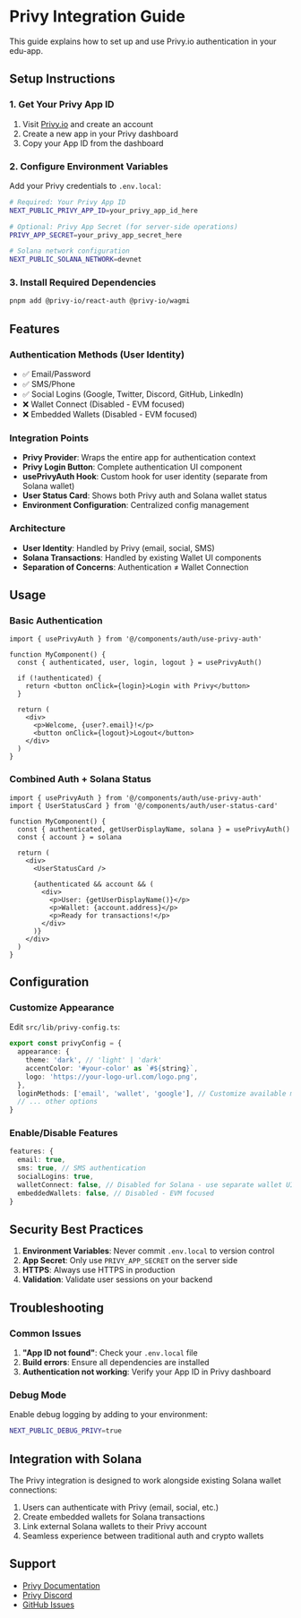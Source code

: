 # Privy Integration Guide

This guide explains how to set up and use Privy.io authentication in your edu-app.

## Setup Instructions

### 1. Get Your Privy App ID

1. Visit [Privy.io](https://privy.io) and create an account
2. Create a new app in your Privy dashboard
3. Copy your App ID from the dashboard

### 2. Configure Environment Variables

Add your Privy credentials to `.env.local`:

```bash
# Required: Your Privy App ID
NEXT_PUBLIC_PRIVY_APP_ID=your_privy_app_id_here

# Optional: Privy App Secret (for server-side operations)
PRIVY_APP_SECRET=your_privy_app_secret_here

# Solana network configuration
NEXT_PUBLIC_SOLANA_NETWORK=devnet
```

### 3. Install Required Dependencies

```bash
pnpm add @privy-io/react-auth @privy-io/wagmi
```

## Features

### Authentication Methods (User Identity)
- ✅ Email/Password
- ✅ SMS/Phone
- ✅ Social Logins (Google, Twitter, Discord, GitHub, LinkedIn)
- ❌ Wallet Connect (Disabled - EVM focused)
- ❌ Embedded Wallets (Disabled - EVM focused)

### Integration Points
- **Privy Provider**: Wraps the entire app for authentication context
- **Privy Login Button**: Complete authentication UI component
- **usePrivyAuth Hook**: Custom hook for user identity (separate from Solana wallet)
- **User Status Card**: Shows both Privy auth and Solana wallet status
- **Environment Configuration**: Centralized config management

### Architecture
- **User Identity**: Handled by Privy (email, social, SMS)
- **Solana Transactions**: Handled by existing Wallet UI components
- **Separation of Concerns**: Authentication ≠ Wallet Connection

## Usage

### Basic Authentication

```tsx
import { usePrivyAuth } from '@/components/auth/use-privy-auth'

function MyComponent() {
  const { authenticated, user, login, logout } = usePrivyAuth()
  
  if (!authenticated) {
    return <button onClick={login}>Login with Privy</button>
  }
  
  return (
    <div>
      <p>Welcome, {user?.email}!</p>
      <button onClick={logout}>Logout</button>
    </div>
  )
}
```

### Combined Auth + Solana Status

```tsx
import { usePrivyAuth } from '@/components/auth/use-privy-auth'
import { UserStatusCard } from '@/components/auth/user-status-card'

function MyComponent() {
  const { authenticated, getUserDisplayName, solana } = usePrivyAuth()
  const { account } = solana
  
  return (
    <div>
      <UserStatusCard />
      
      {authenticated && account && (
        <div>
          <p>User: {getUserDisplayName()}</p>
          <p>Wallet: {account.address}</p>
          <p>Ready for transactions!</p>
        </div>
      )}
    </div>
  )
}
```

## Configuration

### Customize Appearance

Edit `src/lib/privy-config.ts`:

```typescript
export const privyConfig = {
  appearance: {
    theme: 'dark', // 'light' | 'dark'
    accentColor: '#your-color' as `#${string}`,
    logo: 'https://your-logo-url.com/logo.png',
  },
  loginMethods: ['email', 'wallet', 'google'], // Customize available methods
  // ... other options
}
```

### Enable/Disable Features

```typescript
features: {
  email: true,
  sms: true, // SMS authentication
  socialLogins: true,
  walletConnect: false, // Disabled for Solana - use separate wallet UI
  embeddedWallets: false, // Disabled - EVM focused
}
```

## Security Best Practices

1. **Environment Variables**: Never commit `.env.local` to version control
2. **App Secret**: Only use `PRIVY_APP_SECRET` on the server side
3. **HTTPS**: Always use HTTPS in production
4. **Validation**: Validate user sessions on your backend

## Troubleshooting

### Common Issues

1. **"App ID not found"**: Check your `.env.local` file
2. **Build errors**: Ensure all dependencies are installed
3. **Authentication not working**: Verify your App ID in Privy dashboard

### Debug Mode

Enable debug logging by adding to your environment:

```bash
NEXT_PUBLIC_DEBUG_PRIVY=true
```

## Integration with Solana

The Privy integration is designed to work alongside existing Solana wallet connections:

1. Users can authenticate with Privy (email, social, etc.)
2. Create embedded wallets for Solana transactions
3. Link external Solana wallets to their Privy account
4. Seamless experience between traditional auth and crypto wallets

## Support

- [Privy Documentation](https://docs.privy.io)
- [Privy Discord](https://discord.gg/privy)
- [GitHub Issues](https://github.com/your-repo/issues)